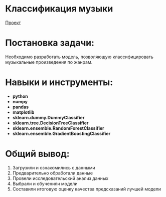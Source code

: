 # Классификация музыки
[Проект](https://github.com/evolution-via-negativa/Portfolio/tree/main/Music%20genre%20prediction)  
# Постановка задачи:
Необходимо разработать модель, позволяющую классифицировать музыкальные произведения по жанрам.
# Навыки и инструменты:  
* **python**
* **numpy**
* **pandas**
* **matplotlib**
* **sklearn.dummy.DummyClassifier**
* **sklearn.tree.DecisionTreeClassifier**
* **sklearn.ensemble.RandomForestClassifier**
* **sklearn.ensemble.GradientBoostingClassifier**
# Общий вывод:
1) Загрузили и ознакомились с данными
2) Предварительно обработали данные
3) Провели исследовательский анализ данных
4) Выбрали и обученили модели
5) Составили итоговую оценку качества предсказаний лучшей модели

